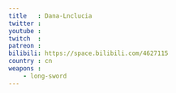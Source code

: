 ```yaml
---
title   : Dana-Lnclucia
twitter :
youtube :
twitch  :
patreon :
bilibili: https://space.bilibili.com/4627115
country : cn
weapons :
    - long-sword
---
```

